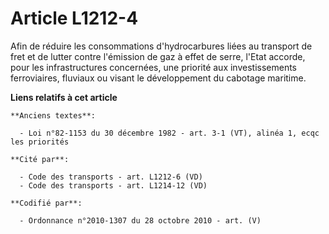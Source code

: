 # Article L1212-4

Afin de réduire les consommations d'hydrocarbures liées au transport de fret et de lutter contre l'émission de gaz à effet de
serre, l'Etat accorde, pour les infrastructures concernées, une priorité aux investissements ferroviaires, fluviaux ou visant
le développement du cabotage maritime.

**Liens relatifs à cet article**

	**Anciens textes**:

	  - Loi n°82-1153 du 30 décembre 1982 - art. 3-1 (VT), alinéa 1, ecqc les priorités

	**Cité par**:

	  - Code des transports - art. L1212-6 (VD)
	  - Code des transports - art. L1214-12 (VD)

	**Codifié par**:

	  - Ordonnance n°2010-1307 du 28 octobre 2010 - art. (V)
